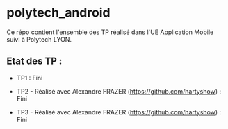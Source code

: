 # polytech_android
Ce répo contient l'ensemble des TP réalisé dans l'UE Application Mobile suivi à Polytech LYON.

## Etat des TP :

* TP1 : Fini

* TP2 - Réalisé avec Alexandre FRAZER (https://github.com/hartyshow) : Fini

* TP3 - Réalisé avec Alexandre FRAZER (https://github.com/hartyshow) : Fini
